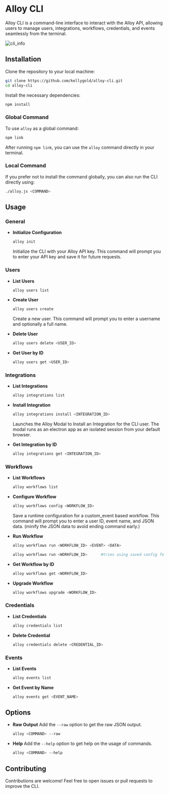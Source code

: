 # Alloy CLI

Alloy CLI is a command-line interface to interact with the Alloy API, allowing users to manage users, integrations, workflows, credentials, and events seamlessly from the terminal.

![cli_info](https://github.com/kellygold/alloy-cli/assets/28990947/ecbea829-4af5-435e-b8f4-c0a7ff59c452)

## Installation

Clone the repository to your local machine:

```bash
git clone https://github.com/kellygold/alloy-cli.git
cd alloy-cli
```

Install the necessary dependencies:

```bash
npm install
```

### Global Command

To use `alloy` as a global command:

```bash
npm link
```

After running `npm link`, you can use the `alloy` command directly in your terminal.

### Local Command

If you prefer not to install the command globally, you can also run the CLI directly using:

```bash
./alloy.js <COMMAND>
```

## Usage

### General

- **Initialize Configuration**
  ```bash
  alloy init
  ```
  Initialize the CLI with your Alloy API key. This command will prompt you to enter your API key and save it for future requests.

### Users

- **List Users**
  ```bash
  alloy users list
  ```

- **Create User**
  ```bash
  alloy users create
  ```
  Create a new user. This command will prompt you to enter a username and optionally a full name.

- **Delete User**
  ```bash
  alloy users delete <USER_ID>
  ```

- **Get User by ID**
  ```bash
  alloy users get <USER_ID>
  ```

### Integrations

- **List Integrations**
  ```bash
  alloy integrations list
  ```

- **Install Integration**
  ```bash
  alloy integrations install <INTEGRATION_ID>
  ```
  Launches the Alloy Modal to Install an Integration for the CLI user. The modal runs as an electron app as an isolated session from your default browser.

- **Get Integration by ID**
  ```bash
  alloy integrations get <INTEGRATION_ID>
  ```

### Workflows

- **List Workflows**
  ```bash
  alloy workflows list
  ```

- **Configure Workflow**
  ```bash
  alloy workflows config <WORKFLOW_ID>
  ```
  Save a runtime configuration for a custom_event based workflow. This command will prompt you to enter a user ID, event name, and JSON data. (minify the JSON data to avoid ending command early.)

- **Run Workflow**
  ```bash
  alloy workflows run <WORKFLOW_ID> <EVENT> <DATA>
  ```
  ```bash
  alloy workflows run <WORKFLOW_ID>      #tries using saved config for workflowID from `workflows config`
  ```

- **Get Workflow by ID**
  ```bash
  alloy workflows get <WORKFLOW_ID>
  ```

- **Upgrade Workflow**
  ```bash
  alloy workflows upgrade <WORKFLOW_ID>
  ```

### Credentials

- **List Credentials**
  ```bash
  alloy credentials list
  ```

- **Delete Credential**
  ```bash
  alloy credentials delete <CREDENTIAL_ID>
  ```

### Events

- **List Events**
  ```bash
  alloy events list
  ```

- **Get Event by Name**
  ```bash
  alloy events get <EVENT_NAME>
  ```

## Options

- **Raw Output**
  Add the `--raw` option to get the raw JSON output.
  ```bash
  alloy <COMMAND> --raw
  ```

- **Help**
  Add the `--help` option to get help on the usage of commands.
  ```bash
  alloy <COMMAND> --help
  ```

## Contributing

Contributions are welcome! Feel free to open issues or pull requests to improve the CLI.
